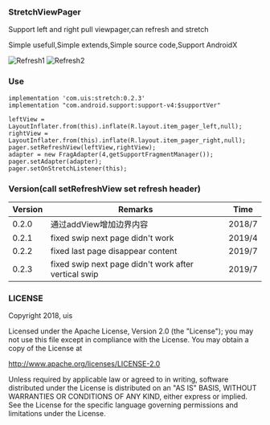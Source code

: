 ### StretchViewPager
Support left and right pull viewpager,can refresh and stretch

Simple usefull,Simple extends,Simple source code,Support AndroidX

![Refresh1](/pic/demo10.gif)
![Refresh2](/pic/demo20.gif)

### Use

    implementation 'com.uis:stretch:0.2.3'
    implementation "com.android.support:support-v4:$supportVer"

    leftView = LayoutInflater.from(this).inflate(R.layout.item_pager_left,null);
    rightView = LayoutInflater.from(this).inflate(R.layout.item_pager_right,null);
    pager.setRefreshView(leftView,rightView);
    adapter = new FragAdapter(4,getSupportFragmentManager());
    pager.setAdapter(adapter);
    pager.setOnStretchListener(this);
    
### Version(call setRefreshView set refresh header)
Version|Remarks|Time
----|----|----
0.2.0 |通过addView增加边界内容|2018/7
0.2.1 |fixed swip next page didn't work|2019/4
0.2.2 |fixed last page disappear content|2019/7
0.2.3 |fixed swip next page didn't work after vertical swip |2019/7

### LICENSE
Copyright 2018, uis

Licensed under the Apache License, Version 2.0 (the "License");
you may not use this file except in compliance with the License.
You may obtain a copy of the License at

   http://www.apache.org/licenses/LICENSE-2.0

Unless required by applicable law or agreed to in writing, software
distributed under the License is distributed on an "AS IS" BASIS,
WITHOUT WARRANTIES OR CONDITIONS OF ANY KIND, either express or implied.
See the License for the specific language governing permissions and
limitations under the License.


